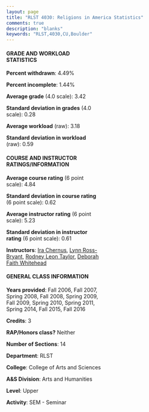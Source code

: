 ```yaml
---
layout: page
title: "RLST 4030: Religions in America Statistics"
comments: true
description: "blanks"
keywords: "RLST,4030,CU,Boulder"
---
```

<head>
<script src="https://ajax.googleapis.com/ajax/libs/jquery/2.1.3/jquery.min.js"></script>
<script src="https://dl.dropboxusercontent.com/s/pc42nxpaw1ea4o9/highcharts.js?dl=0"></script>
<!-- <script src="../assets/js/highcharts.js"></script> -->
<style type="text/css">@font-face {
	font-family: "Bebas Neue";
	src: url(https://www.filehosting.org/file/details/544349/BebasNeue Regular.otf) format("opentype");
	}
	h1.Bebas { 
		font-family: "Bebas Neue", Verdana, Tahoma;
	}
</style>
</head>
<body>
	<div id="container" style="float: right; width: 45%; height: 88%; margin-left: 2.5%; margin-right: 2.5%;"></div>
	<script language="JavaScript">
		$(document).ready(function() {
		var chart = {type: 'column'};
		var title = {text: 'Grade Distribution'};
		var xAxis = {categories: ['A','B','C','D','F'],crosshair: true};
		var yAxis = {min: 0,title: {text: 'Percentage'}};
		var tooltip = {headerFormat: '<center><b><span style="font-size:20px">{point.key}</span></b></center>',
		               pointFormat: '<td style="padding:0"><b>{point.y:.1f}%</b></td>',
		               footerFormat: '</table>',shared: true,useHTML: true};
		var plotOptions = {column: {pointPadding: 0.0,borderWidth: 0}};  
		var credits = {enabled: false};var series= [{name: 'Percent',data: [57.23,35.36,6.85,0.0,0.55,]}];
		var json = {};
		json.chart = chart;
		json.title = title;
		json.tooltip = tooltip;
		json.xAxis = xAxis;
		json.yAxis = yAxis;  
		json.series = series;
		json.plotOptions = plotOptions;  
		json.credits = credits;
		$('#container').highcharts(json);
	});
	</script>
</body>
			   
#### GRADE AND WORKLOAD STATISTICS

**Percent withdrawn**: 4.49%

**Percent incomplete**: 1.44%

**Average grade** (4.0 scale): 3.42

**Standard deviation in grades** (4.0 scale): 0.28

**Average workload** (raw): 3.18

**Standard deviation in workload** (raw): 0.59

#### COURSE AND INSTRUCTOR RATINGS/INFORMATION

**Average course rating** (6 point scale): 4.84

**Standard deviation in course rating** (6 point scale): 0.62

**Average instructor rating** (6 point scale): 5.23

**Standard deviation in instructor rating** (6 point scale): 0.61

**Instructors**: <a href='../../instructors/Ira_Chernus'>Ira Chernus</a>, <a href='../../instructors/Lynn_Ross-Bryant'>Lynn Ross-Bryant</a>, <a href='../../instructors/Rodney_Leon_Taylor'>Rodney Leon Taylor</a>, <a href='../../instructors/Deborah_Faith_Whitehead'>Deborah Faith Whitehead</a>

#### GENERAL CLASS INFORMATION

**Years provided**: Fall 2006, Fall 2007, Spring 2008, Fall 2008, Spring 2009, Fall 2009, Spring 2010, Spring 2011, Spring 2014, Fall 2015, Fall 2016

**Credits**: 3

**RAP/Honors class?** Neither

**Number of Sections**: 14

**Department**: RLST

**College**: College of Arts and Sciences

**A&S Division**: Arts and Humanities

**Level**: Upper

**Activity**: SEM - Seminar
